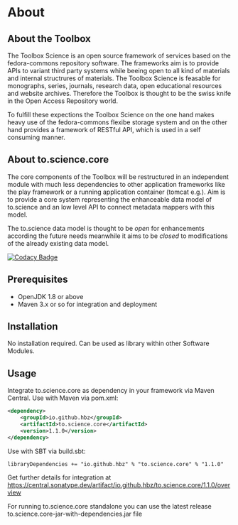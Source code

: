 # About #

## About the Toolbox ##

The Toolbox Science is an open source framework of services based on the fedora-commons repository software. 
The frameworks aim is to provide APIs to variant third party systems while beeing open to all kind of materials 
and internal structrures of materials. The Toolbox Science is feasable for monographs, series, journals, research 
data, open educational resources and website archives. 
Therefore the Toolbox is thought to be the swiss knife in the Open Access Repository world. 

To fulfill these expections the Toolbox Science on the one hand makes heavy use of the fedora-commons flexibe 
storage system and on the other hand provides a framework of RESTful API, which is used in a self consuming manner.    

## About to.science.core ##

The core components of the Toolbox will be restructured in an independent module with much less dependencies to other application frameworks like the play framework or a running application container (tomcat e.g.). Aim is to provide a core system representing the enhanceable data model of to.science and an low level API to connect metadata mappers with this model. 

The to.science data model is thought to be <em>open</em> for enhancements according the future needs meanwhile it aims to be <em>closed</em> to modifications of the already existing data model.  

[![Codacy Badge](https://app.codacy.com/project/badge/Grade/2edbb771373c4c308e3affb75968071c)](https://www.codacy.com/gh/hbz/to.science.core/dashboard?utm_source=github.com&amp;utm_medium=referral&amp;utm_content=hbz/to.science.core&amp;utm_campaign=Badge_Grade)

## Prerequisites ##

-   OpenJDK 1.8 or above
-   Maven 3.x or so for integration and deployment

## Installation ##

No installation required. Can be used as library within other Software Modules. 

## Usage ##

Integrate to.science.core as dependency in your framework via Maven Central. 
Use with Maven via pom.xml:

```xml
<dependency>
    <groupId>io.github.hbz</groupId>
    <artifactId>to.science.core</artifactId>
    <version>1.1.0</version>
</dependency>
```
Use with SBT via build.sbt:

```
libraryDependencies += "io.github.hbz" % "to.science.core" % "1.1.0"
```

Get further details for integration at  https://central.sonatype.dev/artifact/io.github.hbz/to.science.core/1.1.0/overview

For running to.science.core standalone you can use the latest release to.science.core-jar-with-dependencies.jar file
